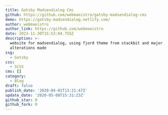 ```yaml
---
title: Gatsby Madsendialog Cms
github: https://github.com/webmaeistro/gatsby-madsendialog-cms
demo: https://gatsby-madsendialog.netlify.com/
author: webmaeistro
author_link: https://github.com/webmaeistro
date: 2023-11-30T15:53:04.755Z
description: >-
  website for madsendialog, using fjord theme from stackbit and major
  alterations made
ssg:
  - Gatsby
css:
  - SCSS
cms: []
category:
  - Blog
draft: false
publish_date: '2020-04-01T13:21:47Z'
update_date: '2020-05-08T15:31:23Z'
github_star: 0
github_fork: 0
---
```

